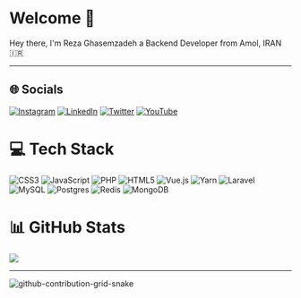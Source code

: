 # Welcome 👋

Hey there, I'm Reza Ghasemzadeh a Backend Developer from Amol, IRAN 🇮🇷

---

## 🌐 Socials
[![Instagram](https://img.shields.io/badge/Instagram-%23E4405F.svg?logo=Instagram&logoColor=white)](https://instagram.com/rezaghz_) [![LinkedIn](https://img.shields.io/badge/LinkedIn-%230077B5.svg?logo=linkedin&logoColor=white)](https://linkedin.com/in/rezaghz) [![Twitter](https://img.shields.io/badge/Twitter-%231DA1F2.svg?logo=Twitter&logoColor=white)](https://twitter.com/rezaghz) [![YouTube](https://img.shields.io/badge/YouTube-%23FF0000.svg?logo=YouTube&logoColor=white)](https://youtube.com/c/rezaghz) 

# 💻 Tech Stack
![CSS3](https://img.shields.io/badge/css3-%231572B6.svg?style=for-the-badge&logo=css3&logoColor=white) ![JavaScript](https://img.shields.io/badge/javascript-%23323330.svg?style=for-the-badge&logo=javascript&logoColor=%23F7DF1E) ![PHP](https://img.shields.io/badge/php-%23777BB4.svg?style=for-the-badge&logo=php&logoColor=white) ![HTML5](https://img.shields.io/badge/html5-%23E34F26.svg?style=for-the-badge&logo=html5&logoColor=white) ![Vue.js](https://img.shields.io/badge/vuejs-%2335495e.svg?style=for-the-badge&logo=vuedotjs&logoColor=%234FC08D) ![Yarn](https://img.shields.io/badge/yarn-%232C8EBB.svg?style=for-the-badge&logo=yarn&logoColor=white) ![Laravel](https://img.shields.io/badge/laravel-%23FF2D20.svg?style=for-the-badge&logo=laravel&logoColor=white) ![MySQL](https://img.shields.io/badge/mysql-%2300f.svg?style=for-the-badge&logo=mysql&logoColor=white) ![Postgres](https://img.shields.io/badge/postgres-%23316192.svg?style=for-the-badge&logo=postgresql&logoColor=white) ![Redis](https://img.shields.io/badge/redis-%23DD0031.svg?style=for-the-badge&logo=redis&logoColor=white) ![MongoDB](https://img.shields.io/badge/MongoDB-%234ea94b.svg?style=for-the-badge&logo=mongodb&logoColor=white)
# 📊 GitHub Stats
![](https://github-readme-stats.vercel.app/api?username=rezaghz&theme=dark&hide_border=false&include_all_commits=true&count_private=false)<br/>

---

![github-contribution-grid-snake](https://user-images.githubusercontent.com/36597017/175088578-10e9f2b7-2d55-4561-bd74-ccb8120260f3.svg)
